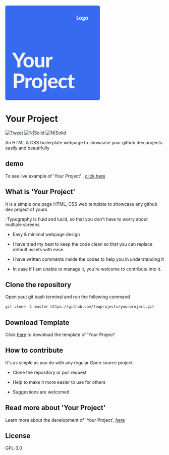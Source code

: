 
[![N|Solid](https://github.com/fewprojects/yourproject/blob/7f2e6499267624dda36205cae1c2a50ed8063e6c/img/your_Project_Logo.png)]() 
# Your Project

[![Tweet](https://img.shields.io/twitter/url/http/shields.io.svg?style=social)](https://twitter.com/intent/tweet?text=Webpage%20template%20to%20showcase%20your%20github%20dev%20projects%20easily%20and%20beautifully%204&url=https://github.com/fewprojects/yourprojects&via=theankitnet&hashtags=coding,design,templates,gihub,developers)  ![N|Solid](https://img.shields.io/badge/HTML5-E34F26?style=for-the-badge&logo=html5&logoColor=white)  ![N|Solid](https://img.shields.io/badge/CSS3-1572B6?style=for-the-badge&logo=css3&logoColor=white)

An HTML &amp; CSS boilerplate webpage to showcase your github dev projects easily and beautifully

## demo
To see live example of 'Your Project' , [click here](https://your-project.netlify.app/)

## What is 'Your Project' 

It is a simple one page HTML, CSS web template to showcase any github dev project of yours

-Typography is fluid and lucid, so that you don't have to worry about multiple screens 

- Easy & minimal webpage design

- I have tried my best to keep the code clean so that you can replace default assets with ease

- I have written comments inside the codes to help you in understanding it

- In case if I am unable to manage it, you're welcome to contribute into it.

## Clone the repository

Open yout git bash terminal and run the following command

```bash
git clone -b master https://github.com/fewprojects/yourproject.git
```
## Download Template

Click [here](https://github.com/fewprojects/yourproject/archive/refs/heads/master.zip) to download the template of 'Your Project'

## How to contribute

It's as simple as you do with any regular Open source project

- Clone the repository or pull request  

- Help to make it more easier to use for others

- Suggestions are welcomed

## Read more about 'Your Project'

Learn  more about the development of 'Your Project', [here]() 
## License

GPL-3.0



